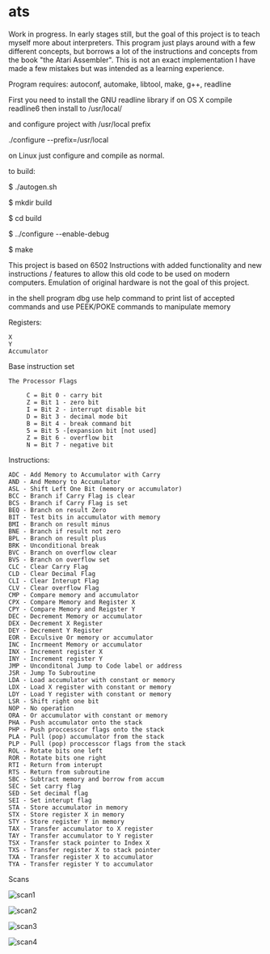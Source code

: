# ats

Work in progress. In early stages still, but the goal of this project is to teach myself more about interpreters.
This program just plays around with a few different concepts, but borrows a lot of the instructions and concepts from the book "the Atari Assembler".
This is not an exact implementation I have made a few mistakes but was intended as a learning experience.

Program requires: autoconf, automake, libtool, make, g++, readline


First you need to install the GNU readline library
if on OS X compile readline6 then install to /usr/local/

and configure project with /usr/local prefix

./configure --prefix=/usr/local

on Linux just configure and compile as normal.

to build:

$ ./autogen.sh

$ mkdir build

$ cd build

$ ../configure --enable-debug

$ make 


This project is based on 6502 Instructions 
with added functionality and new instructions / features to
allow this old code to be used on modern computers. Emulation of original hardware is not the goal of this project.

in the shell program dbg use help command to print list of accepted commands
and use PEEK/POKE commands to manipulate memory

Registers: 

	X
	Y
	Accumulator

Base instruction set

	The Processor Flags

         C = Bit 0 - carry bit
         Z = Bit 1 - zero bit
         I = Bit 2 - interrupt disable bit
         D = Bit 3 - decimal mode bit
         B = Bit 4 - break command bit
         5 = Bit 5 -[expansion bit [not used]
         Z = Bit 6 - overflow bit
         N = Bit 7 - negative bit
        
Instructions:

	ADC - Add Memory to Accumulator with Carry
	AND - And Memory to Accumulator
	ASL - Shift Left One Bit (memory or accumulator)
	BCC - Branch if Carry Flag is clear
	BCS - Branch if Carry Flag is set
	BEQ - Branch on result Zero
	BIT - Test bits in accumulator with memory
	BMI - Branch on result minus
	BNE - Branch if result not zero
	BPL - Branch on result plus
	BRK - Unconditional break
	BVC - Branch on overflow clear
	BVS - Branch on overflow set
	CLC - Clear Carry Flag
	CLD - Clear Decimal Flag
	CLI - Clear Interupt Flag
	CLV - Clear overflow Flag
	CMP - Compare memory and accumulator
	CPX - Compare Memory and Register X
	CPY - Compare Memory and Reigster Y
	DEC - Decrement Memory or accumulator
	DEX - Decrement X Register
	DEY - Decrement Y Register
	EOR - Exculsive Or memory or accumulator
	INC - Incrmeent Memory or accumulator
	INX - Increment register X
	INY - Increment register Y
	JMP - Unconditonal Jump to Code label or address
	JSR - Jump To Subroutine
	LDA - Load accumulator with constant or memory
	LDX - Load X register with constant or memory
	LDY - Load Y register with constant or memory
	LSR - Shift right one bit
	NOP - No operation 
	ORA - Or accumulator with constant or memory
	PHA - Push accumulator onto the stack
	PHP - Push proccesscor flags onto the stack
	PLA - Pull (pop) accumulator from the stack
	PLP - Pull (pop) proccesscor flags from the stack
	ROL - Rotate bits one left
	ROR - Rotate bits one right
	RTI - Return from interupt
	RTS - Return from subroutine
	SBC - Subtract memory and borrow from accum
	SEC - Set carry flag
	SED - Set decimal flag
	SEI - Set interupt flag
	STA - Store accumulator in memory
	STX - Store register X in memory
	STY - Store register Y in memory
	TAX - Transfer accumulator to X register
	TAY - Transfer accumulator to Y register
	TSX - Transfer stack pointer to Index X
	TXS - Transfer register X to stack pointer
	TXA - Transfer register X to accumulator
	TYA - Transfer register Y to accumulator

Scans

![scan1](https://github.com/lostjared/ats/blob/master/scans/flags1.png?raw=true  "Scan 1")

![scan2](https://github.com/lostjared/ats/blob/master/scans/flags2.png?raw=true  "Scan 2")

![scan3](https://github.com/lostjared/ats/blob/master/scans/Opcodes1.png?raw=true  "Scan 3")

![scan4](https://github.com/lostjared/ats/blob/master/scans/Opcodes2.png?raw=true  "Scan 4")

